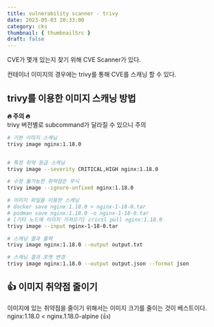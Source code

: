```yaml
---
title: vulnerability scanner - trivy
date: 2023-05-03 20:33:00
category: cks
thumbnail: { thumbnailSrc }
draft: false
---
```


CVE가 몇개 있는지 찾기 위해 CVE Scanner가 있다.

컨테이너 이미지의 경우에는 trivy를 통해 CVE를 스캐닝 할 수 있다.


## trivy를 이용한 이미지 스캐닝 방법

**🔥 주의 🔥**  
trivy 버전별로 subcommand가 달라질 수 있으니 주의

```sh
# 기본 이미지 스캐닝
trivy image nginx:1.18.0


# 특정 취약 등급 스캐닝
trivy image --severity CRITICAL,HIGH nginx:1.18.0

# 수정 불가능한 취약점은 무시
trivy image --ignore-unfixed nginx:1.18.0

# 이미지 파일을 이용한 스캐닝
# docker save nginx:1.18.0 > nginx-1-18-0.tar
# podman save nginx:1.18.0 -o nginx-1-18-0.tar
# [기타 노드에 이미지 가져오기] crictl pull nginx:1.18.0
trivy image --input nginx-1-18-0.tar

# 스캐닝 결과 출력
trivy image nginx:1.18.0 --output output.txt

# 스캐닝 결과 포멧 변경
trivy image nginx:1.18.0 --output output.json --format json
```

## 👍 이미지 취약점 줄이기 
이미지에 있는 취약점을 줄이기 위해서는 이미지 크기를 줄이는 것이 베스트이다.
nginx:1.18.0 < nginx.1.18.0-alpine (👍)
